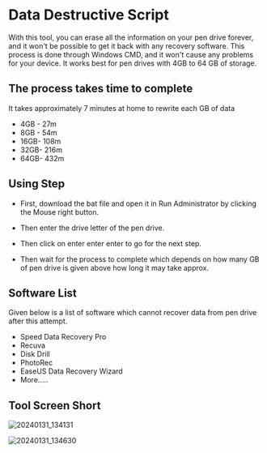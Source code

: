 
# Data Destructive Script

With this tool, you can erase all the information on your pen drive forever, and it won't be possible to get it back with any recovery software. This process is done through Windows CMD, and it won't cause any problems for your device. It works best for pen drives with 4GB to 64 GB of storage.



## The process takes time to complete
It takes approximately 7 minutes at home to rewrite each GB of data
- 4GB - 27m
- 8GB - 54m
- 16GB- 108m
- 32GB- 216m
- 64GB- 432m

## Using Step
- First, download the bat file and open it in Run Administrator by clicking the Mouse right button.

- Then enter the drive letter of the pen drive.

- Then click on enter enter enter to go for the next step.

- Then wait for the process to complete which depends on how many GB of pen drive is given above how long it may take approx.



## Software List

Given below is a list of software which cannot recover data from pen drive after this attempt.

- Speed Data Recovery Pro
- Recuva
- Disk Drill
- PhotoRec
- EaseUS Data Recovery Wizard
- More.....

## Tool Screen Short
![20240131_134131](https://github.com/saifulislammz/Data-Destructive/assets/122992546/3da5b202-2468-4b23-aaab-aabf35c09327)

![20240131_134630](https://github.com/saifulislammz/Data-Destructive/assets/122992546/1658e780-70b0-4899-8ab0-46cf082f5bd1)


